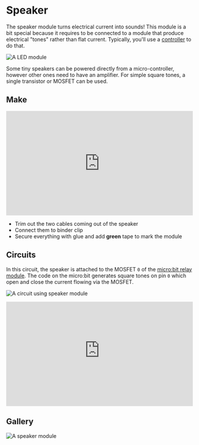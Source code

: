 # Speaker

The speaker module turns electrical current into sounds! This module is a bit special because it requires to be connected to a module that produce electrical "tones" rather than flat current. Typically, you'll use a [controller]({{site.baseurl}}/modules/controler) to do that.

![A LED module]({{site.baseurl}}/assets/modules/output/speaker/demo.jpg)

Some tiny speakers can be powered directly from a micro-controller, however other ones need to have an amplifier. For simple square tones, a single transistor or MOSFET can be used.

## Make

<div style="position:relative;height:0;padding-bottom:56%;overflow:hidden;"><iframe style="position:absolute;top:0;left:0;width:100%;height:100%;" src="https://www.youtube.com/embed/DwmAobdB1XY" frameborder="0" allowfullscreen></iframe></div>

* Trim out the two cables coming out of the speaker
* Connect them to binder clip
* Secure everything with glue and add **green** tape to mark the module

## Circuits

In this circuit, the speaker is attached to the MOSFET ``0`` of the [micro:bit relay module]({{site.baseurl}}/modules/controller/microbit/relay).
The code on the micro:bit generates square tones on pin ``0`` which open and close the current flowing via the MOSFET.

![A circuit using speaker module]({{site.baseurl}}/assets/modules/output/speaker/circuit.jpg)

<div style="position:relative;height:0;padding-bottom:56%;overflow:hidden;"><iframe style="position:absolute;top:0;left:0;width:100%;height:100%;" src="https://www.youtube-nocookie.com/embed/fi5YdQAJYJI" frameborder="0" allowfullscreen></iframe></div>

## Gallery

![A speaker module]({{site.baseurl}}/assets/modules/output/speaker/speaker2.jpg)
